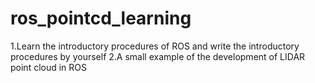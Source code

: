 # ros_pointcd_learning
1.Learn the introductory procedures of ROS and write the introductory procedures by yourself
2.A small example of the development of LIDAR point cloud in ROS
